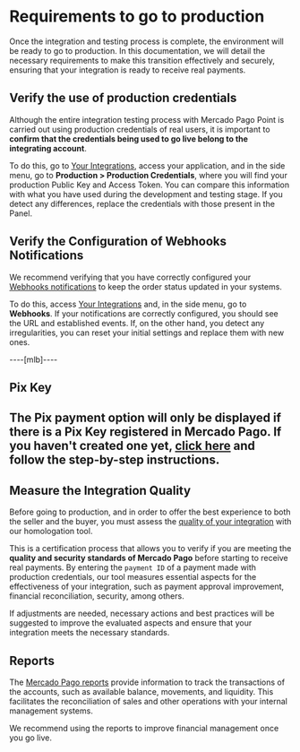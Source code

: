 # Requirements to go to production

Once the integration and testing process is complete, the environment will be ready to go to production. In this documentation, we will detail the necessary requirements to make this transition effectively and securely, ensuring that your integration is ready to receive real payments.

## Verify the use of production credentials

Although the entire integration testing process with Mercado Pago Point is carried out using production credentials of real users, it is important to **confirm that the credentials being used to go live belong to the integrating account**.

To do this, go to [Your Integrations](/developers/panel/app), access your application, and in the side menu, go to **Production > Production Credentials**, where you will find your production Public Key and Access Token. You can compare this information with what you have used during the development and testing stage. If you detect any differences, replace the credentials with those present in the Panel.

## Verify the Configuration of Webhooks Notifications

We recommend verifying that you have correctly configured your [Webhooks notifications](/developers/en/docs/mp-point/additional-content/your-integrations/notifications/webhooks) to keep the order status updated in your systems.

To do this, access [Your Integrations](/developers/panel/app) and, in the side menu, go to **Webhooks**. If your notifications are correctly configured, you should see the URL and established events. If, on the other hand, you detect any irregularities, you can reset your initial settings and replace them with new ones.

----[mlb]----
## Pix Key
The Pix payment option will only be displayed if there is a Pix Key registered in Mercado Pago. If you haven't created one yet, [click here](https://www.youtube.com/watch?v=60tApKYVnkA) and follow the step-by-step instructions.
------------

## Measure the Integration Quality

Before going to production, and in order to offer the best experience to both the seller and the buyer, you must assess the [quality of your integration](/developers/en/docs/mp-point/how-tos/integration-quality) with our homologation tool.

This is a certification process that allows you to verify if you are meeting the **quality and security standards of Mercado Pago** before starting to receive real payments. By entering the `payment ID` of a payment made with production credentials, our tool measures essential aspects for the effectiveness of your integration, such as payment approval improvement, financial reconciliation, security, among others.

If adjustments are needed, necessary actions and best practices will be suggested to improve the evaluated aspects and ensure that your integration meets the necessary standards.

## Reports

The [Mercado Pago reports](/developers/en/docs/mp-point/additional-content/reports/introduction) provide information to track the transactions of the accounts, such as available balance, movements, and liquidity. This facilitates the reconciliation of sales and other operations with your internal management systems.

We recommend using the reports to improve financial management once you go live.